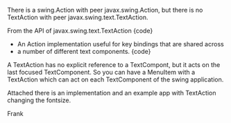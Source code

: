 There is a swing.Action with peer javax.swing.Action,
but there is no TextAction with peer  javax.swing.text.TextAction.

From the API of javax.swing.text.TextAction
{code}
 * An Action implementation useful for key bindings that are shared across
 * a number of different text components.
{code}

A TextAction has no explicit reference to a TextCompont,
but it acts on the last focused TextComponent. So you can have
a MenuItem with a TextAction which can act on each
TextComponent of the swing application.

Attached there is an implementation and an example app with
TextAction changing the fontsize.

Frank

